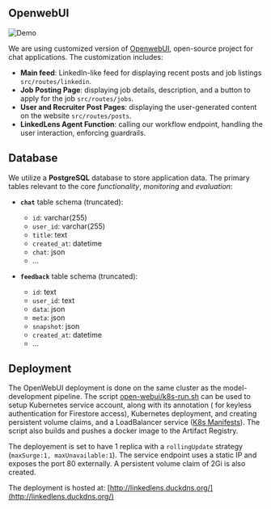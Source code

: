 ## OpenwebUI

![Demo](/images/Demo.gif)

We are using customized version of [OpenwebUI](https://github.com/open-webui/open-webui), open-source project for chat applications. The customization includes:
- **Main feed**: LinkedIn-like feed for displaying recent posts and job listings `src/routes/linkedin`.
- **Job Posting Page**: displaying job details, description, and a button to apply for the job `src/routes/jobs`.
- **User and Recruiter Post Pages**: displaying the user-generated content on the website `src/routes/posts`.
- **LinkedLens Agent Function**: calling our workflow endpoint, handling the user interaction, enforcing guardrails.

## Database

We utilize a **PostgreSQL** database to store application data. The primary tables relevant to the core *functionality*, *monitoring* and *evaluation*:

- **`chat`** table schema (truncated):
  - `id`: varchar(255)
  - `user_id`: varchar(255)
  - `title`: text
  - `created_at`: datetime
  - `chat`: json
  - ...

- **`feedback`** table schema (truncated):
  - `id`: text
  - `user_id`: text
  - `data`: json
  - `meta`: json
  - `snapshot`: json
  - `created_at`: datetime
  - ...

## Deployment

The OpenWebUI deployment is done on the same cluster as the model-development pipeline. The script [open-webui/k8s-run.sh](https://github.com/jaynanduri/open-webui/blob/main/k8s-run.sh) can be used to setup Kubernetes service account, along with its annotation ( for keyless authentication for Firestore access), Kubernetes deployment, and creating persistent volume claims, and a LoadBalancer service ([K8s Manifests](https://github.com/jaynanduri/open-webui/tree/main/kubernetes/frontend)). The script also builds and pushes a docker image to the Artifact Registry.

The deployement is set to have 1 replica with a `rollingUpdate` strategy (`maxSurge:1, maxUnavailable:1`). The service endpoint uses a static IP and exposes the port 80 externally. A persistent volume claim of 2Gi is also created. 

The deployment is hosted at: [http://linkedlens.duckdns.org/](http://linkedlens.duckdns.org/)